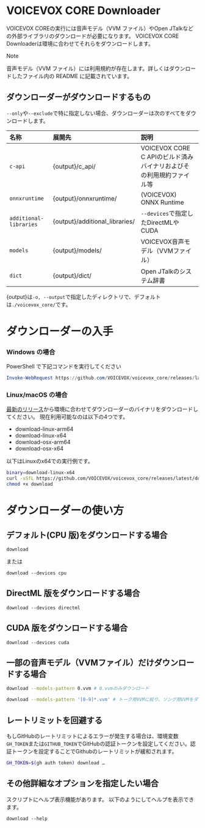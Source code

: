 # VOICEVOX CORE Downloader
VOICEVOX COREの実行には音声モデル（VVM ファイル）やOpen JTalkなどの外部ライブラリのダウンロードが必要になります。
VOICEVOX CORE Downloaderは環境に合わせてそれらをダウンロードします。

> [!NOTE]
> 音声モデル（VVM ファイル）には利用規約が存在します。詳しくはダウンロードしたファイル内の README に記載されています。

## ダウンローダーがダウンロードするもの

`--only`や`--exclude`で特に指定しない場合、ダウンローダーは次のすべてをダウンロードします。

| 名称 | 展開先 | 説明 |
| :- | :- | :- |
| `c-api` | {output}/c_api/ | VOICEVOX CORE C APIのビルド済みバイナリおよびその利用規約ファイル等 |
| `onnxruntime` | {output}/onnxruntime/ | (VOICEVOX) ONNX Runtime |
| `additional-libraries` | {output}/additional_libraries/ | `--devices`で指定したDirectMLやCUDA |
| `models` | {output}/models/ | VOICEVOX音声モデル（VVMファイル） |
| `dict` | {output}/dict/ | Open JTalkのシステム辞書 |

{output}は`-o, --output`で指定したディレクトリで、デフォルトは`./voicevox_core/`です。

# ダウンローダーの入手

### Windows の場合

PowerShell で下記コマンドを実行してください

```PowerShell
Invoke-WebRequest https://github.com/VOICEVOX/voicevox_core/releases/latest/download/download-windows-x64.exe -OutFile ./download.exe
```

### Linux/macOS の場合

[最新のリリース](https://github.com/VOICEVOX/voicevox_core/releases/latest)から環境に合わせてダウンローダーのバイナリをダウンロードしてください。
現在利用可能なのは以下の4つです。

* download-linux-arm64
* download-linux-x64
* download-osx-arm64
* download-osx-x64

以下はLinuxのx64での実行例です。

```bash
binary=download-linux-x64
curl -sSfL https://github.com/VOICEVOX/voicevox_core/releases/latest/download/${binary} -o download
chmod +x download
```

# ダウンローダーの使い方


<a id="default"></a>
<a id="cpu"></a>

## デフォルト(CPU 版)をダウンロードする場合


```
download
```

または

```
download --devices cpu
```

<a id="directml"></a>

## DirectML 版をダウンロードする場合

```
download --devices directml
```

<a id="cuda"></a>

## CUDA 版をダウンロードする場合

```
download --devices cuda
```

<a id="models-pattern"></a>

## 一部の音声モデル（VVMファイル）だけダウンロードする場合

```bash
download --models-pattern 0.vvm # 0.vvmのみダウンロード
```

```bash
download --models-pattern '[0-9]*.vvm' # トーク用VVMに絞り、ソング用VVMをダウンロードしないように
```

<a id="github-authentication-token"></a>

## レートリミットを回避する

もしGitHubのレートリミットによるエラーが発生する場合は、環境変数`GH_TOKEN`または`GITHUB_TOKEN`でGitHubの認証トークンを設定してください。認証トークンを設定することでGithubのレートリミットが緩和されます。

```bash
GH_TOKEN=$(gh auth token) download …
```

<a id="help"></a>

## その他詳細なオプションを指定したい場合

スクリプトにヘルプ表示機能があります。
以下のようにしてヘルプを表示できます。

```
download --help
```

